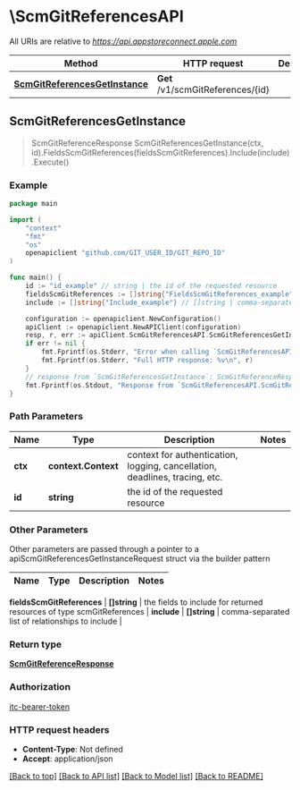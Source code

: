 # \ScmGitReferencesAPI

All URIs are relative to *https://api.appstoreconnect.apple.com*

Method | HTTP request | Description
------------- | ------------- | -------------
[**ScmGitReferencesGetInstance**](ScmGitReferencesAPI.md#ScmGitReferencesGetInstance) | **Get** /v1/scmGitReferences/{id} | 



## ScmGitReferencesGetInstance

> ScmGitReferenceResponse ScmGitReferencesGetInstance(ctx, id).FieldsScmGitReferences(fieldsScmGitReferences).Include(include).Execute()



### Example

```go
package main

import (
	"context"
	"fmt"
	"os"
	openapiclient "github.com/GIT_USER_ID/GIT_REPO_ID"
)

func main() {
	id := "id_example" // string | the id of the requested resource
	fieldsScmGitReferences := []string{"FieldsScmGitReferences_example"} // []string | the fields to include for returned resources of type scmGitReferences (optional)
	include := []string{"Include_example"} // []string | comma-separated list of relationships to include (optional)

	configuration := openapiclient.NewConfiguration()
	apiClient := openapiclient.NewAPIClient(configuration)
	resp, r, err := apiClient.ScmGitReferencesAPI.ScmGitReferencesGetInstance(context.Background(), id).FieldsScmGitReferences(fieldsScmGitReferences).Include(include).Execute()
	if err != nil {
		fmt.Fprintf(os.Stderr, "Error when calling `ScmGitReferencesAPI.ScmGitReferencesGetInstance``: %v\n", err)
		fmt.Fprintf(os.Stderr, "Full HTTP response: %v\n", r)
	}
	// response from `ScmGitReferencesGetInstance`: ScmGitReferenceResponse
	fmt.Fprintf(os.Stdout, "Response from `ScmGitReferencesAPI.ScmGitReferencesGetInstance`: %v\n", resp)
}
```

### Path Parameters


Name | Type | Description  | Notes
------------- | ------------- | ------------- | -------------
**ctx** | **context.Context** | context for authentication, logging, cancellation, deadlines, tracing, etc.
**id** | **string** | the id of the requested resource | 

### Other Parameters

Other parameters are passed through a pointer to a apiScmGitReferencesGetInstanceRequest struct via the builder pattern


Name | Type | Description  | Notes
------------- | ------------- | ------------- | -------------

 **fieldsScmGitReferences** | **[]string** | the fields to include for returned resources of type scmGitReferences | 
 **include** | **[]string** | comma-separated list of relationships to include | 

### Return type

[**ScmGitReferenceResponse**](ScmGitReferenceResponse.md)

### Authorization

[itc-bearer-token](../README.md#itc-bearer-token)

### HTTP request headers

- **Content-Type**: Not defined
- **Accept**: application/json

[[Back to top]](#) [[Back to API list]](../README.md#documentation-for-api-endpoints)
[[Back to Model list]](../README.md#documentation-for-models)
[[Back to README]](../README.md)

